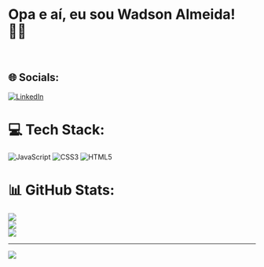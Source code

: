 # Opa e aí, eu sou Wadson Almeida! 👋🏿
<br> 

## 🌐 Socials:
[![LinkedIn](https://img.shields.io/badge/LinkedIn-%230077B5.svg?logo=linkedin&logoColor=white)](https://linkedin.com/in/www.linkedin.com/in/wadson-de-almeida) 

# 💻 Tech Stack:
![JavaScript](https://img.shields.io/badge/javascript-%23323330.svg?style=flat&logo=javascript&logoColor=%23F7DF1E) ![CSS3](https://img.shields.io/badge/css3-%231572B6.svg?style=flat&logo=css3&logoColor=white) ![HTML5](https://img.shields.io/badge/html5-%23E34F26.svg?style=flat&logo=html5&logoColor=white)
# 📊 GitHub Stats:
![](https://github-readme-stats.vercel.app/api?username=waddrr&theme=midnight-purple&hide_border=false&include_all_commits=true&count_private=false)<br/>
![](https://github-readme-streak-stats.herokuapp.com/?user=waddrr&theme=midnight-purple&hide_border=false)<br/>
![](https://github-readme-stats.vercel.app/api/top-langs/?username=waddrr&theme=midnight-purple&hide_border=false&include_all_commits=true&count_private=false&layout=compact)

---
[![](https://visitcount.itsvg.in/api?id=waddrr&icon=0&color=0)](https://visitcount.itsvg.in)

<!-- Proudly created with GPRM ( https://gprm.itsvg.in ) -->

